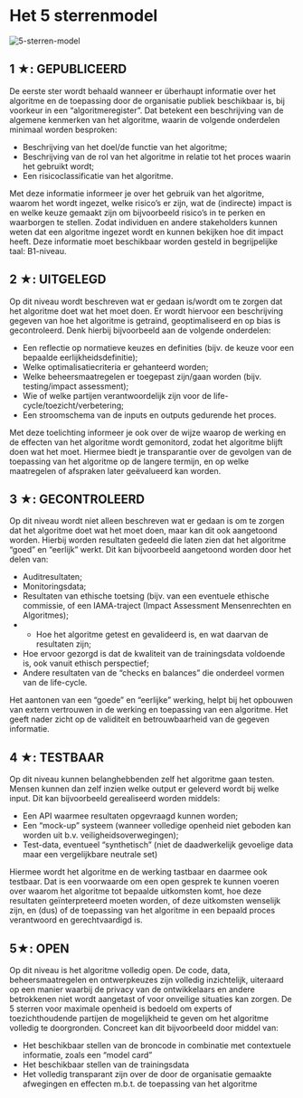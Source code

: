 # Het 5 sterrenmodel

![5-sterren-model](./img/5s-model.png)


## 1 ★: GEPUBLICEERD
De eerste ster wordt behaald wanneer er überhaupt informatie over het algoritme en de toepassing door de organisatie publiek beschikbaar is, bij voorkeur in een “algoritmeregister”. Dat betekent een beschrijving van de algemene kenmerken van het algoritme, waarin de volgende onderdelen minimaal worden besproken:
- Beschrijving van het doel/de functie van het algoritme;
- Beschrijving van de rol van het algoritme in relatie tot het proces waarin het gebruikt wordt;
- Een risicoclassificatie van het algoritme.

Met deze informatie informeer je over het gebruik van het algoritme, waarom het wordt ingezet, welke risico’s er zijn, wat de (indirecte) impact is en welke keuze gemaakt zijn om bijvoorbeeld risico’s in te perken en waarborgen te stellen. Zodat individuen en andere stakeholders kunnen weten dat een algoritme ingezet wordt en kunnen bekijken hoe dit impact heeft. Deze informatie moet beschikbaar worden gesteld in begrijpelijke taal: B1-niveau.  

## 2 ★: UITGELEGD
Op dit niveau wordt beschreven wat er gedaan is/wordt om te zorgen dat het algoritme doet wat het moet doen. Er wordt hiervoor een beschrijving gegeven van hoe het algoritme is getraind, geoptimaliseerd en op bias is gecontroleerd. Denk hierbij bijvoorbeeld aan de volgende onderdelen:
- Een reflectie op normatieve keuzes en definities (bijv. de keuze voor een bepaalde eerlijkheidsdefinitie);
- Welke optimalisatiecriteria er gehanteerd worden;
- Welke beheersmaatregelen er toegepast zijn/gaan worden (bijv. testing/impact assessment);
- Wie of welke partijen verantwoordelijk zijn voor de life-cycle/toezicht/verbetering;
- Een stroomschema van de inputs en outputs gedurende het proces.

Met deze toelichting informeer je ook over de wijze waarop de werking en de effecten van het algoritme wordt gemonitord, zodat het algoritme blijft doen wat het moet. Hiermee biedt je transparantie over de gevolgen van de toepassing van het algoritme op de langere termijn, en op welke maatregelen of afspraken later geëvalueerd kan worden.

## 3 ★: GECONTROLEERD
Op dit niveau wordt niet alleen beschreven wat er gedaan is om te zorgen dat het algoritme doet wat het moet doen, maar kan dit ook aangetoond worden. Hierbij worden resultaten gedeeld die laten zien dat het algoritme  “goed” en  “eerlijk” werkt. Dit kan bijvoorbeeld aangetoond worden door het delen van:
- Auditresultaten;
- Monitoringsdata;
- Resultaten van ethische toetsing (bijv. van een eventuele ethische commissie, of een IAMA-traject (Impact Assessment Mensenrechten en Algoritmes);
- - Hoe het algoritme getest en gevalideerd is, en wat daarvan de resultaten zijn;
- Hoe ervoor gezorgd is dat de kwaliteit van de trainingsdata voldoende is, ook vanuit ethisch perspectief;
- Andere resultaten van de “checks en balances” die onderdeel vormen van de life-cycle.

Het aantonen van een “goede”  en “eerlijke” werking, helpt bij het opbouwen van extern vertrouwen in de werking en toepassing van een algoritme. Het geeft nader zicht op de validiteit en betrouwbaarheid van de gegeven informatie.

## 4 ★: TESTBAAR
Op dit niveau kunnen belanghebbenden zelf het algoritme gaan testen. Mensen kunnen dan zelf inzien welke output er geleverd wordt bij welke input. Dit kan bijvoorbeeld gerealiseerd worden middels:
- Een API waarmee resultaten opgevraagd kunnen worden;
- Een “mock-up” systeem (wanneer volledige openheid niet geboden kan worden uit b.v. veiligheidsoverwegingen);
- Test-data, eventueel “synthetisch” (niet de daadwerkelijk gevoelige data maar een vergelijkbare neutrale set)

Hiermee wordt het algoritme en de werking tastbaar en daarmee ook testbaar. Dat is een voorwaarde om een open gesprek te kunnen voeren over waarom het algoritme tot bepaalde uitkomsten komt, hoe deze resultaten geïnterpreteerd moeten worden, of deze uitkomsten wenselijk zijn, en (dus) of de toepassing van het algoritme in een bepaald proces verantwoord en gerechtvaardigd is. 

## 5★: OPEN
Op dit niveau is het algoritme volledig open. De code, data, beheersmaatregelen en ontwerpkeuzes zijn volledig inzichtelijk, uiteraard op een manier waarbij de privacy van de ontwikkelaars en andere betrokkenen niet wordt aangetast of voor onveilige situaties kan zorgen. De 5 sterren voor maximale openheid is bedoeld om experts of toezichthoudende partijen de mogelijkheid te geven om het algoritme volledig te doorgronden. Concreet kan dit bijvoorbeeld door middel van:
- Het beschikbaar stellen van de broncode in combinatie met contextuele informatie, zoals een “model card”
- Het beschikbaar stellen van de trainingsdata
- Het volledig transparant zijn over de door de organisatie gemaakte afwegingen en effecten m.b.t. de toepassing van het algoritme
